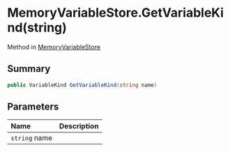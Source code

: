 # MemoryVariableStore.GetVariableKind(string)

Method in [MemoryVariableStore](/docs/api/csharp/yarn.memoryvariablestore.md)

## Summary



```csharp
public VariableKind GetVariableKind(string name)
```

## Parameters

|Name|Description|
|:---|:---|
|`string` name||

